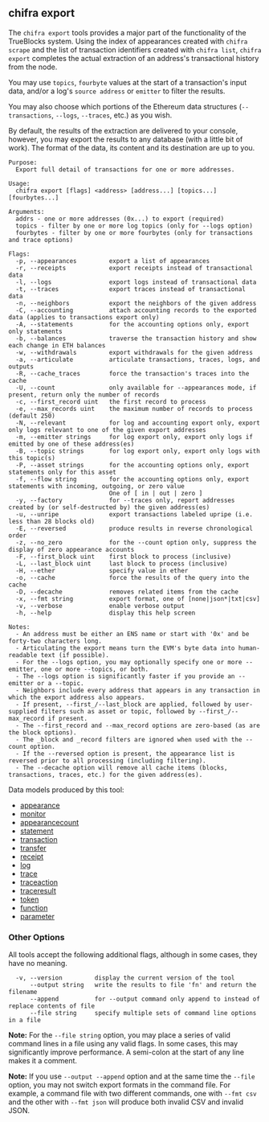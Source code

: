 ## chifra export

<!-- markdownlint-disable MD041 -->
The `chifra export` tools provides a major part of the functionality of the TrueBlocks system. Using
the index of appearances created with `chifra scrape` and the list of transaction identifiers
created with `chifra list`, `chifra export` completes the actual extraction of an address's transactional
history from the node.

You may use `topics`, `fourbyte` values at the start of a transaction's input data, and/or a log's
`source address` or `emitter` to filter the results.

You may also choose which portions of the Ethereum data structures (`--transactions`, `--logs`,
`--traces`, etc.) as you wish.

By default, the results of the extraction are delivered to your console, however, you may export
the results to any database (with a little bit of work). The format of the data, its content and
its destination are up to you.

```[plaintext]
Purpose:
  Export full detail of transactions for one or more addresses.

Usage:
  chifra export [flags] <address> [address...] [topics...] [fourbytes...]

Arguments:
  addrs - one or more addresses (0x...) to export (required)
  topics - filter by one or more log topics (only for --logs option)
  fourbytes - filter by one or more fourbytes (only for transactions and trace options)

Flags:
  -p, --appearances         export a list of appearances
  -r, --receipts            export receipts instead of transactional data
  -l, --logs                export logs instead of transactional data
  -t, --traces              export traces instead of transactional data
  -n, --neighbors           export the neighbors of the given address
  -C, --accounting          attach accounting records to the exported data (applies to transactions export only)
  -A, --statements          for the accounting options only, export only statements
  -b, --balances            traverse the transaction history and show each change in ETH balances
  -w, --withdrawals         export withdrawals for the given address
  -a, --articulate          articulate transactions, traces, logs, and outputs
  -R, --cache_traces        force the transaction's traces into the cache
  -U, --count               only available for --appearances mode, if present, return only the number of records
  -c, --first_record uint   the first record to process
  -e, --max_records uint    the maximum number of records to process (default 250)
  -N, --relevant            for log and accounting export only, export only logs relevant to one of the given export addresses
  -m, --emitter strings     for log export only, export only logs if emitted by one of these address(es)
  -B, --topic strings       for log export only, export only logs with this topic(s)
  -P, --asset strings       for the accounting options only, export statements only for this asset
  -f, --flow string         for the accounting options only, export statements with incoming, outgoing, or zero value
                            One of [ in | out | zero ]
  -y, --factory             for --traces only, report addresses created by (or self-destructed by) the given address(es)
  -u, --unripe              export transactions labeled upripe (i.e. less than 28 blocks old)
  -E, --reversed            produce results in reverse chronological order
  -z, --no_zero             for the --count option only, suppress the display of zero appearance accounts
  -F, --first_block uint    first block to process (inclusive)
  -L, --last_block uint     last block to process (inclusive)
  -H, --ether               specify value in ether
  -o, --cache               force the results of the query into the cache
  -D, --decache             removes related items from the cache
  -x, --fmt string          export format, one of [none|json*|txt|csv]
  -v, --verbose             enable verbose output
  -h, --help                display this help screen

Notes:
  - An address must be either an ENS name or start with '0x' and be forty-two characters long.
  - Articulating the export means turn the EVM's byte data into human-readable text (if possible).
  - For the --logs option, you may optionally specify one or more --emitter, one or more --topics, or both.
  - The --logs option is significantly faster if you provide an --emitter or a --topic.
  - Neighbors include every address that appears in any transaction in which the export address also appears.
  - If present, --first_/--last_block are applied, followed by user-supplied filters such as asset or topic, followed by --first_/--max_record if present.
  - The --first_record and --max_record options are zero-based (as are the block options).
  - The _block and _record filters are ignored when used with the --count option.
  - If the --reversed option is present, the appearance list is reversed prior to all processing (including filtering).
  - The --decache option will remove all cache items (blocks, transactions, traces, etc.) for the given address(es).
```

Data models produced by this tool:

- [appearance](/data-model/accounts/#appearance)
- [monitor](/data-model/accounts/#monitor)
- [appearancecount](/data-model/accounts/#appearancecount)
- [statement](/data-model/accounts/#statement)
- [transaction](/data-model/chaindata/#transaction)
- [transfer](/data-model/chaindata/#transfer)
- [receipt](/data-model/chaindata/#receipt)
- [log](/data-model/chaindata/#log)
- [trace](/data-model/chaindata/#trace)
- [traceaction](/data-model/chaindata/#traceaction)
- [traceresult](/data-model/chaindata/#traceresult)
- [token](/data-model/chainstate/#token)
- [function](/data-model/other/#function)
- [parameter](/data-model/other/#parameter)

<!-- markdownlint-disable MD041 -->
### Other Options

All tools accept the following additional flags, although in some cases, they have no meaning.

```[plaintext]
  -v, --version         display the current version of the tool
      --output string   write the results to file 'fn' and return the filename
      --append          for --output command only append to instead of replace contents of file
      --file string     specify multiple sets of command line options in a file
  ```

**Note:** For the `--file string` option, you may place a series of valid command lines in a file using any
valid flags. In some cases, this may significantly improve performance. A semi-colon at the start
of any line makes it a comment.

**Note:** If you use `--output --append` option and at the same time the `--file` option, you may not switch
export formats in the command file. For example, a command file with two different commands, one with `--fmt csv`
and the other with `--fmt json` will produce both invalid CSV and invalid JSON.

